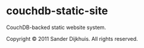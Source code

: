 couchdb-static-site
===================

CouchDB-backed static website system.

Copyright © 2011 Sander Dijkhuis. All rights reserved.
